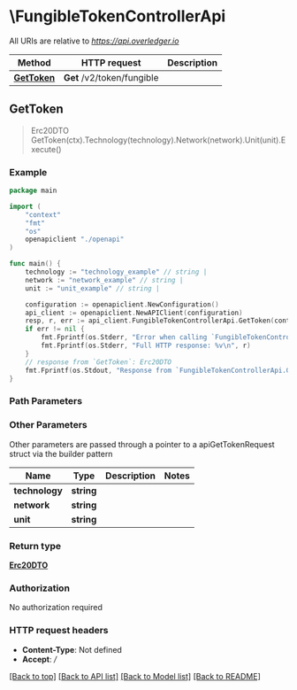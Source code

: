 # \FungibleTokenControllerApi

All URIs are relative to *https://api.overledger.io*

Method | HTTP request | Description
------------- | ------------- | -------------
[**GetToken**](FungibleTokenControllerApi.md#GetToken) | **Get** /v2/token/fungible | 



## GetToken

> Erc20DTO GetToken(ctx).Technology(technology).Network(network).Unit(unit).Execute()



### Example

```go
package main

import (
    "context"
    "fmt"
    "os"
    openapiclient "./openapi"
)

func main() {
    technology := "technology_example" // string | 
    network := "network_example" // string | 
    unit := "unit_example" // string | 

    configuration := openapiclient.NewConfiguration()
    api_client := openapiclient.NewAPIClient(configuration)
    resp, r, err := api_client.FungibleTokenControllerApi.GetToken(context.Background()).Technology(technology).Network(network).Unit(unit).Execute()
    if err != nil {
        fmt.Fprintf(os.Stderr, "Error when calling `FungibleTokenControllerApi.GetToken``: %v\n", err)
        fmt.Fprintf(os.Stderr, "Full HTTP response: %v\n", r)
    }
    // response from `GetToken`: Erc20DTO
    fmt.Fprintf(os.Stdout, "Response from `FungibleTokenControllerApi.GetToken`: %v\n", resp)
}
```

### Path Parameters



### Other Parameters

Other parameters are passed through a pointer to a apiGetTokenRequest struct via the builder pattern


Name | Type | Description  | Notes
------------- | ------------- | ------------- | -------------
 **technology** | **string** |  | 
 **network** | **string** |  | 
 **unit** | **string** |  | 

### Return type

[**Erc20DTO**](Erc20DTO.md)

### Authorization

No authorization required

### HTTP request headers

- **Content-Type**: Not defined
- **Accept**: */*

[[Back to top]](#) [[Back to API list]](../README.md#documentation-for-api-endpoints)
[[Back to Model list]](../README.md#documentation-for-models)
[[Back to README]](../README.md)

